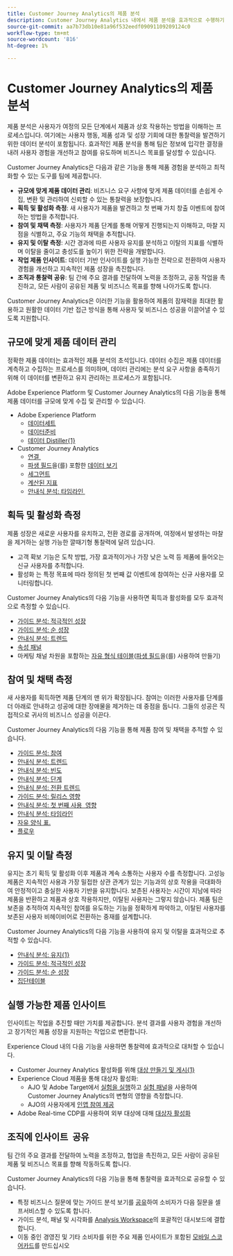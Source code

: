 ```yaml
---
title: Customer Journey Analytics의 제품 분석
description: Customer Journey Analytics 내에서 제품 분석을 효과적으로 수행하기 위해 사용할 수 있는 기능에 대해 알아봅니다.
source-git-commit: aa7b73db10e81a96f532eedf09091109209124c0
workflow-type: tm+mt
source-wordcount: '816'
ht-degree: 1%

---
```


# Customer Journey Analytics의 제품 분석

제품 분석은 사용자가 여정의 모든 단계에서 제품과 상호 작용하는 방법을 이해하는 프로세스입니다. 여기에는 사용자 행동, 제품 성과 및 성장 기회에 대한 통찰력을 발견하기 위한 데이터 분석이 포함됩니다. 효과적인 제품 분석을 통해 팀은 정보에 입각한 결정을 내려 사용자 경험을 개선하고 참여를 유도하며 비즈니스 목표를 달성할 수 있습니다.

Customer Journey Analytics은 다음과 같은 기능을 통해 제품 경험을 분석하고 최적화할 수 있는 도구를 팀에 제공합니다.

* **규모에 맞게 제품 데이터 관리**: 비즈니스 요구 사항에 맞게 제품 데이터를 손쉽게 수집, 변환 및 관리하여 신뢰할 수 있는 통찰력을 보장합니다.
* **획득 및 활성화 측정**: 새 사용자가 제품을 발견하고 첫 번째 가치 창출 이벤트에 참여하는 방법을 추적합니다.
* **참여 및 채택 측정**: 사용자가 제품 단계를 통해 어떻게 진행되는지 이해하고, 마찰 지점을 식별하고, 주요 기능의 채택을 추적합니다.
* **유지 및 이탈 측정**: 시간 경과에 따른 사용자 유지를 분석하고 이탈의 지표를 식별하며 이탈을 줄이고 충성도를 높이기 위한 전략을 개발합니다.
* **작업 제품 인사이트**: 데이터 기반 인사이트를 실행 가능한 전략으로 전환하여 사용자 경험을 개선하고 지속적인 제품 성장을 촉진합니다.
* **조직과 통찰력 공유**: 팀 간에 주요 결과를 전달하여 노력을 조정하고, 공동 작업을 촉진하고, 모든 사람이 공유된 제품 및 비즈니스 목표를 향해 나아가도록 합니다.

Customer Journey Analytics은 이러한 기능을 활용하여 제품의 잠재력을 최대한 활용하고 원활한 데이터 기반 접근 방식을 통해 사용자 및 비즈니스 성공을 이끌어낼 수 있도록 지원합니다.

## 규모에 맞게 제품 데이터 관리

정확한 제품 데이터는 효과적인 제품 분석의 초석입니다. 데이터 수집은 제품 데이터를 계측하고 수집하는 프로세스를 의미하며, 데이터 관리에는 분석 요구 사항을 충족하기 위해 이 데이터를 변환하고 유지 관리하는 프로세스가 포함됩니다.

Adobe Experience Platform 및 Customer Journey Analytics의 다음 기능을 통해 제품 데이터를 규모에 맞게 수집 및 관리할 수 있습니다.

* Adobe Experience Platform
   * [데이터 &#x200B; 세트](https://experienceleague.adobe.com/ko/docs/experience-platform/catalog/datasets/overview)
   * [데이터 &#x200B; 준비](https://experienceleague.adobe.com/ko/docs/experience-platform/data-prep/home)
   * [데이터 Distiller{&#x200B;1}](https://experienceleague.adobe.com/ko/docs/experience-platform/query/data-distiller/overview)
* Customer Journey Analytics
   * [연결 &#x200B;](/help/connections/overview.md)
   * [파생 필드](/help/data-views/derived-fields/derived-fields.md)을(를) 포함한 [데이터 &#x200B; 보기](/help/data-views/data-views.md)
   * [세그먼트 &#x200B;](/help/components/filters/filters-overview.md)
   * [계산된 지표](/help/components/calc-metrics/calc-metr-overview.md)
   * [안내식 분석&#x200B;: 타임라인 &#x200B;](/help/guided-analysis/types/timeline.md)

## 획득 및 활성화 측정

제품 성장은 새로운 사용자를 유치하고, 전환 경로를 공개하며, 여정에서 발생하는 마찰을 제거하는 실행 가능한 깔때기형 통찰력에 달려 있습니다.

* 고객 확보 기능은 도착 방법, 가장 효과적이거나 가장 낮은 노력 등 제품에 들어오는 신규 사용자를 추적합니다.
* 활성화 는 특정 목표에 따라 정의된 첫 번째 값 이벤트에 참여하는 신규 사용자를 모니터링합니다.

Customer Journey Analytics의 다음 기능을 사용하면 획득과 활성화를 모두 효과적으로 측정할 수 있습니다.

* [가이드 분석&#x200B;: 적극적인 성장](/help/guided-analysis/types/active-growth.md)
* [가이드 분석: 순 성장](/help/guided-analysis/types/net-growth.md)
* [안내식 분석: 트렌드](/help/guided-analysis//types/trends.md)
* [속성 패널&#x200B;](/help/analysis-workspace/c-panels/attribution.md)
* 마케팅 채널 차원을 포함하는 [자유 형식 테이블](/help/analysis-workspace/c-panels/freeform-panel.md)([파생 필드](/help/data-views/derived-fields/derived-fields.md)을(를) 사용하여 만들기)

## 참여 및 채택 측정

새 사용자를 획득하면 제품 단계의 맨 위가 확장됩니다. 참여는 이러한 사용자를 단계를 더 아래로 안내하고 성공에 대한 장애물을 제거하는 데 중점을 둡니다. 그들의 성공은 직접적으로 귀사의 비즈니스 성공을 이끈다.

Customer Journey Analytics의 다음 기능을 통해 제품 참여 및 채택을 추적할 수 있습니다.

* [가이드 분석: 참여](/help/guided-analysis/types/engagement.md)
* [안내식 분석: 트렌드](/help/guided-analysis/types/trends.md)
* [안내식 분석: 빈도](/help/guided-analysis/types/frequency.md)
* [안내식 분석: 단계](/help/guided-analysis/types/funnel.md)
* [안내식 분석: 전환 트렌드](/help/guided-analysis/types/conversion-trends.md)
* [가이드 분석: 릴리스 영향](/help/guided-analysis/types/release-impact.md)
* [안내식 분석: 첫 번째 사용 &#x200B; 영향](/help/guided-analysis/types/first-use-impact.md)
* [안내식 분석: 타임라인](/help/guided-analysis/types/timeline.md)
* [자유 양식 표&#x200B;.](/help/analysis-workspace/c-panels/freeform-panel.md)
* [플로우](/help/analysis-workspace/visualizations/c-flow/flow.md)

## 유지 및 이탈 측정

유지는 초기 획득 및 활성화 이후 제품과 계속 소통하는 사용자 수를 측정합니다. 고성능 제품은 지속적인 사용과 가장 밀접한 상관 관계가 있는 기능과의 상호 작용을 극대화하여 안정적이고 충실한 사용자 기반을 유지합니다. 보존된 사용자는 시간이 지남에 따라 제품을 반환하고 제품과 상호 작용하지만, 이탈된 사용자는 그렇지 않습니다. 제품 팀은 보존을 추적하여 지속적인 참여를 유도하는 기능을 정확하게 파악하고, 이탈된 사용자를 보존된 사용자 비헤이비어로 전환하는 중재를 설계합니다.

Customer Journey Analytics의 다음 기능을 사용하여 유지 및 이탈을 효과적으로 추적할 수 있습니다.

* [안내식 분석: 유지{1&#x200B;}](/help/guided-analysis/types/retention.md)
* [가이드 분석: 적극적인 성장](/help/guided-analysis/types/active-growth.md)
* [가이드 분석: 순 성장](/help/guided-analysis/types/net-growth.md)
* [집단 &#x200B; 테이블](/help/analysis-workspace/visualizations/cohort-table/cohort-analysis.md)

## 실행 가능한 제품 인사이트

인사이트는 작업을 추진할 때만 가치를 제공합니다. 분석 결과를 사용자 경험을 개선하고 장기적인 제품 성장을 지원하는 작업으로 변환합니다.

Experience Cloud 내의 다음 기능을 사용하면 통찰력에 효과적으로 대처할 수 있습니다.

* Customer Journey Analytics 활성화를 위해 [대상 만들기 및 게시{&#x200B;1}](/help/components/audiences/publish.md)
* Experience Cloud 제품을 통해 대상자 활성화:
   * AJO 및 Adobe Target에서 [실험을 실행](https://experienceleague.adobe.com/ko/docs/journey-optimizer/using/content-management/content-experiment/get-started-experiment)하고 [실험 패널](/help/analysis-workspace/c-panels/experimentation.md)을 사용하여 Customer Journey Analytics의 변형의 영향을 측정합니다.
   * AJO의 사용자에게 [인앱 참여 제공](https://experienceleague.adobe.com/ko/docs/journey-optimizer/using/channels/in-app/get-started-in-app)
* Adobe Real-time CDP를 사용하여 외부 대상에 대해 [대상자 활성화](https://experienceleague.adobe.com/ko/docs/experience-platform/destinations/ui/activate/activation-overview)&#x200B;

## 조직에 인사이트 &#x200B; 공유

팀 간의 주요 결과를 전달하여 노력을 조정하고, 협업을 촉진하고, 모든 사람이 공유된 제품 및 비즈니스 목표를 향해 작동하도록 합니다.

Customer Journey Analytics의 다음 기능을 통해 통찰력을 효과적으로 공유할 수 있습니다.

* 특정 비즈니스 질문에 맞는 가이드 분석 보기를 [공유](/help/analysis-workspace/curate-share/share-projects.md)하여 소비자가 다음 질문을 셀프서비스할 수 있도록 합니다.
* 가이드 분석, 패널 및 시각화를 [Analysis Workspace](/help/analysis-workspace/home.md)의 포괄적인 대시보드에 결합합니다.
* 이동 중인 경영진 및 기타 소비자를 위한 주요 제품 인사이트가 포함된 [모바일 스코어카드](/help/mobile-app/home.md)를 만드십시오
